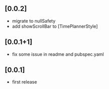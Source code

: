 ## [0.0.2] 
* migrate to nullSafety
* add showScrollBar to [TimePlannerStyle]

## [0.0.1+1] 
* fix some issue in readme and pubspec.yaml
## [0.0.1] 
* first release